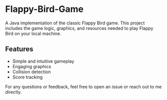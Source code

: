 # Flappy-Bird-Game

A Java implementation of the classic Flappy Bird game. This project includes the game logic, graphics, and resources needed to play Flappy Bird on your local machine.

## Features

- Simple and intuitive gameplay
- Engaging graphics
- Collision detection
- Score tracking

For any questions or feedback, feel free to open an issue or reach out to me directly.
